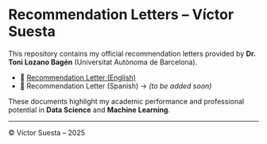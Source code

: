 # Recommendation Letters – Víctor Suesta

This repository contains my official recommendation letters provided by **Dr. Toni Lozano Bagén** (Universitat Autònoma de Barcelona).

- 📄 [Recommendation Letter (English)](VictorSuesta.pdf)  
- 📄 Recommendation Letter (Spanish) → *(to be added soon)*  

These documents highlight my academic performance and professional potential in **Data Science** and **Machine Learning**.

---
© Víctor Suesta – 2025

